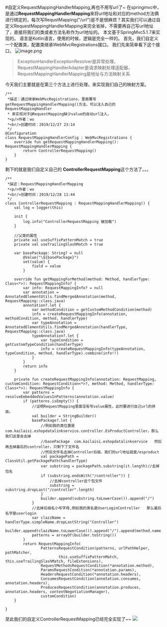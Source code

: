 #自定义RequestMappingHandlerMapping,再也不用写url了~
在springmvc中，是通过**RequestMappingHandlerMapping**来将url地址和对应的method方法俩进行绑定的，每次写RequstMapping("/url")是不是很麻烦？其实我们可以通过自定义RequestMappingHandlerMapping来完全省掉，不需要再自己写url地址了，直接将我们的类或者方法名称作为url地址的。
本文基于SpringMvc5.1.7来实现的。
语言是Kotlin语言，使用的时候，逻辑是完全一样的。
首先，我们自定义一个配置类，配置类继承WebMvcRegistrations接口。
我们先来简单看下这个接口，
![image.png](http://cdn.qiniu.kailaisii.com/FozidDOKyZ3xM2nQn7_8QJg5ccyq)

>ExceptionHandlerExceptionResolver是异常处理，
RequestMappingHandlerAdapter是请求映射处理适配器，
RequestMappingHandlerMapping是地址与方法映射关系

今天我们主要就是在第三个方法上进行处理，来实现我们自己的映射方案。
```
/**
 *描述：通过继承WebMvcRegistrations，里面覆写getRequestMappingHandlerMapping()方法，可以注入自己的RequestMappingHandler
 * 来实现对于@RequestMapping缺少value的自动url注入，
 *<p/>作者：wu
 *<br/>创建时间：2019/12/27 23:14
 */
@Configuration
class RequestMappingHandlerConfig : WebMvcRegistrations {
    override fun getRequestMappingHandlerMapping(): RequestMappingHandlerMapping {
        return ControllerRequestMapping()
    }
}
```
剩下的就是我们自定义自己的 **ControllerRequestMapping**这个方法了。。。
```
/**
 *描述：RequestMappingHandlerMapping
 *<p/>作者：wu
 *<br/>创建时间：2019/12/28 11:44
 */
class ControllerRequestMapping : RequestMappingHandlerMapping() {
    val log = logger(this)

    init {
        log.info("ControllerRequestMapping 被加载")
    }

    //父类的属性
    private val useSuffixPatternMatch = true
    private val useTrailingSlashMatch = true

    var basePackage: String? = null
        @Value("\${basePackage}")
        set(value) {
            field = value
        }

    override fun getMappingForMethod(method: Method, handlerType: Class<*>): RequestMappingInfo? {
        var info: RequestMappingInfo? = null
        var annotation = AnnotatedElementUtils.findMergedAnnotation(method, RequestMapping::class.java)
        annotation?.let {
            var methodCondition = getCustomMethodCondition(method)
            info = createRequestMappingInfo(annotation, methodCondition, method, handlerType)
            var typeAnnotation = AnnotatedElementUtils.findMergedAnnotation(handlerType, RequestMapping::class.java)
            typeAnnotation?.let {
                var typeCondition = getCustomTypeCondition(handlerType)
                info = createRequestMappingInfo(typeAnnotation, typeCondition, method, handlerType).combine(info!!)
            }
        }
        return info
    }

    private fun createRequestMappingInfo(annotation: RequestMapping, customCondition: RequestCondition<*>?, method: Method, handlerType: Class<*>): RequestMappingInfo {
        var patterns = resolveEmbeddedValuesInPatterns(annotation.value)
        if (patterns.isEmpty()) {
            //证明RequestMapping里面没有写value属性，此时要进行自己url的拼装。
            val builder = StringBuilder()
            basePackage?.let {
                //例如我的类位置是  com.kailaisi.eshopdatalinkservice.controller.EsProductController，那么我们这里会去掉
                //basePackage  com.kailaisi.eshopdatalinkservice   然后再去掉最后的controller，只剩下了文件名
                //然后文件名去掉Controller后缀，我们的url地址就是/esproduct
                val packagePath = ClassUtil.getPackagePath(handlerType)
                var substring = packagePath.substring(it.length)//去掉包名
                if (substring.endsWith("/controller")) {
                    //去掉controller这个包文件
                    substring = substring.dropLast("/controller".length)
                }
                builder.append(substring.toLowerCase()).append("/")
            }
            //去掉后缀名小写字母,例如我的类名是UserLoginController   那么最后名字是userlogin
            var clazzName = handlerType.simpleName.dropLastString("Controller")
            builder.append(clazzName.toLowerCase()).append("/").append(method.name.toLowerCase())
            patterns = arrayOf(builder.toString())
        }
        return RequestMappingInfo(
                PatternsRequestCondition(patterns, urlPathHelper, pathMatcher,
                        this.useSuffixPatternMatch, this.useTrailingSlashMatch, fileExtensions),
                RequestMethodsRequestCondition(*annotation.method),
                ParamsRequestCondition(*annotation.params),
                HeadersRequestCondition(*annotation.headers),
                ConsumesRequestCondition(annotation.consumes, annotation.headers),
                ProducesRequestCondition(annotation.produces, annotation.headers, contentNegotiationManager),
                customCondition)
    }

}
```


至此我们的自定义ControllerRequestMapping已经完全实现了~~
![](http://cdn.qiniu.kailaisii.com/FhhvIXPl4e-II0Bz5MUlqPrLiUgH)